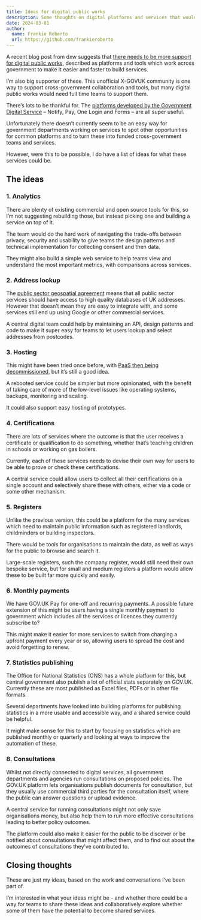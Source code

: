 ```yaml
---
title: Ideas for digital public works
description: Some thoughts on digital platforms and services that would be helpful for cross-government teams.
date: 2024-03-01
author:
  name: Frankie Roberto
  url: https://github.com/frankieroberto
---
```


A recent blog post from dxw suggests that [there needs to be more support for digital public works](https://www.dxw.com/2024/01/there-needs-to-be-more-support-for-digital-public-works/), described as platforms and tools which work across government to make it easier and faster to build services.

I’m also big supporter of these. This unofficial X-GOVUK community is one way to support cross-government collaboration and tools, but many digital public works would need full time teams to support them.

There’s lots to be thankful for. The [platforms developed by the Government Digital Service](https://www.gov.uk/service-toolkit#platforms-and-tools) – Notify, Pay, One Login and Forms – are all super useful.

Unfortunately there doesn’t currently seem to be an easy way for government departments working on services to spot other opportunities for common platforms and to turn these into funded cross-government teams and services.

However, were this to be possible, I do have a list of ideas for what these services could be.

## The ideas

### 1. Analytics

There are plenty of existing commercial and open source tools for this, so I’m not suggesting rebuilding those, but instead picking one and building a service on top of it. 

The team would do the hard work of navigating the trade-offs between privacy, security and usability to give teams the design patterns and technical implementation for collecting consent and then data.

They might also build a simple web service to help teams view and understand the most important metrics, with comparisons across services.

### 2. Address lookup

The [public sector geospatial agreement](https://www.ordnancesurvey.co.uk/customers/public-sector/public-sector-geospatial-agreement) means that all public sector services should have access to high quality databases of UK addresses. However that doesn’t mean they are easy to integrate with, and some services still end up using Google or other commercial services.

A central digital team could help by maintaining an API, design patterns and code to make it super easy for teams to let users lookup and select addresses from postcodes.

### 3. Hosting

This might have been tried once before, with [PaaS then being decommissioned](https://gds.blog.gov.uk/2022/07/12/why-weve-decided-to-decommission-gov-uk-paas-platform-as-a-service/), but it’s still a good idea.

A rebooted service could be simpler but more opinionated, with the benefit of taking care of more of the low-level issues like operating systems, backups, monitoring and scaling.

It could also support easy hosting of prototypes.

### 4. Certifications

There are lots of services where the outcome is that the user receives a certificate or qualification to do something, whether that’s teaching children in schools or working on gas boilers.

Currently, each of these services needs to devise their own way for users to be able to prove or check these certifications.

A central service could allow users to collect all their certifications on a single account and selectively share these with others, either via a code or some other mechanism.

### 5. Registers

Unlike the previous version, this could be a platform for the many services which need to maintain public information such as registered landlords, childminders or building inspectors.

There would be tools for organisations to maintain the data, as well as ways for the public to browse and search it. 

Large-scale registers, such the company register, would still need their own bespoke service, but for small and medium registers a platform would allow these to be built far more quickly and easily.

### 6. Monthly payments

We have GOV.UK Pay for one-off and recurring payments. A possible future extension of this might be users having a single monthly payment to government which includes all the services or licences they currently subscribe to?

This might make it easier for more services to switch from charging a upfront payment every year or so, allowing users to spread the cost and avoid forgetting to renew.

### 7. Statistics publishing

The Office for National Statistics (ONS) has a whole platform for this, but central government also publish a lot of official stats separately on GOV.UK. Currently these are most published as Excel files, PDFs or in other file formats.

Several departments have looked into building platforms for publishing statistics in a more usable and accessible way, and a shared service could be helpful.

It might make sense for this to start by focusing on statistics which are published monthly or quarterly and looking at ways to improve the automation of these.

### 8. Consultations

Whilst not directly connected to digital services, all government departments and agencies run consultations on proposed policies. The GOV.UK platform lets organisations publish documents for consultation, but they usually use commercial third parties for the consultation itself, where the public can answer questions or upload evidence.

A central service for running consultations might not only save organisations money, but also help them to run more effective consultations leading to better policy outcomes.

The platform could also make it easier for the public to be discover or be notified about consultations that might affect them, and to find out about the outcomes of consultations they’ve contributed to.

## Closing thoughts

These are just my ideas, based on the work and conversations I’ve been part of.

I’m interested in what your ideas might be - and whether there could be a way for teams to share these ideas and collaboratively explore whether some of them have the potential to become shared services. 
